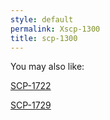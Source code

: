 ```yaml
---
style: default
permalink: Xscp-1300
title: scp-1300
---
```

You may also like:

[SCP-1722](http://scp-wiki.net/scp-1722)

[SCP-1729](http://scp-wiki.net/scp-1729)
